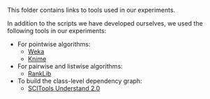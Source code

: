 This folder contains links to tools used in our experiments.

In addition to the scripts we have developed ourselves, we used the following tools in our experiments:
* For pointwise algorithms:
  * [Weka](https://www.cs.waikato.ac.nz/ml/weka/)
  * [Knime](https://www.knime.com/knime-software)
* For pairwise and listwise algorithms:
  * [RankLib](https://sourceforge.net/p/lemur/wiki/RankLib/)
* To build the class-level dependency graph:
  * [SCITools Understand 2.0](http://scitools.com)
